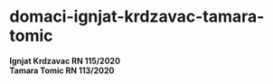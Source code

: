# domaci-ignjat-krdzavac-tamara-tomic
**Ignjat Krdzavac RN 115/2020**\
**Tamara Tomic RN 113/2020**
